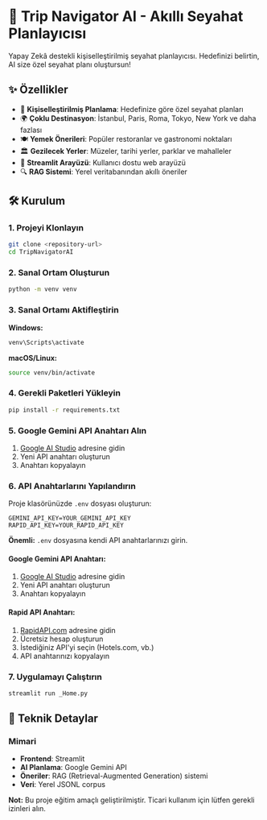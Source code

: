# 🚀 Trip Navigator AI - Akıllı Seyahat Planlayıcısı

Yapay Zekâ destekli kişiselleştirilmiş seyahat planlayıcısı. Hedefinizi belirtin, AI size özel seyahat planı oluştursun!

## ✨ Özellikler

- 🎯 **Kişiselleştirilmiş Planlama**: Hedefinize göre özel seyahat planları
- 🌍 **Çoklu Destinasyon**: İstanbul, Paris, Roma, Tokyo, New York ve daha fazlası
- 🍽️ **Yemek Önerileri**: Popüler restoranlar ve gastronomi noktaları
- 🏛️ **Gezilecek Yerler**: Müzeler, tarihi yerler, parklar ve mahalleler
- 📱 **Streamlit Arayüzü**: Kullanıcı dostu web arayüzü
- 🔍 **RAG Sistemi**: Yerel veritabanından akıllı öneriler

## 🛠️ Kurulum

### 1. Projeyi Klonlayın

```bash
git clone <repository-url>
cd TripNavigatorAI
```

### 2. Sanal Ortam Oluşturun

```bash
python -m venv venv
```

### 3. Sanal Ortamı Aktifleştirin

**Windows:**
```bash
venv\Scripts\activate
```

**macOS/Linux:**
```bash
source venv/bin/activate
```

### 4. Gerekli Paketleri Yükleyin

```bash
pip install -r requirements.txt
```

### 5. Google Gemini API Anahtarı Alın

1. [Google AI Studio](https://makersuite.google.com/app/apikey) adresine gidin
2. Yeni API anahtarı oluşturun
3. Anahtarı kopyalayın

### 6. API Anahtarlarını Yapılandırın

Proje klasörünüzde `.env` dosyası oluşturun:

```
GEMINI_API_KEY=YOUR_GEMINI_API_KEY
RAPID_API_KEY=YOUR_RAPID_API_KEY
```

**Önemli:** `.env` dosyasına kendi API anahtarlarınızı girin.

#### Google Gemini API Anahtarı:
1. [Google AI Studio](https://makersuite.google.com/app/apikey) adresine gidin
2. Yeni API anahtarı oluşturun
3. Anahtarı kopyalayın

#### Rapid API Anahtarı:
1. [RapidAPI.com](https://rapidapi.com) adresine gidin
2. Ücretsiz hesap oluşturun
3. İstediğiniz API'yi seçin (Hotels.com, vb.)
4. API anahtarınızı kopyalayın

### 7. Uygulamayı Çalıştırın

```bash
streamlit run _Home.py
```

## 🔧 Teknik Detaylar

### Mimari
- **Frontend**: Streamlit
- **AI Planlama**: Google Gemini API
- **Öneriler**: RAG (Retrieval-Augmented Generation) sistemi
- **Veri**: Yerel JSONL corpus

**Not:** Bu proje eğitim amaçlı geliştirilmiştir. Ticari kullanım için lütfen gerekli izinleri alın.
